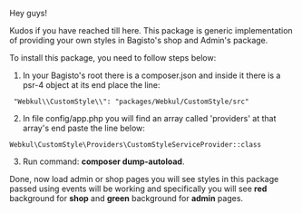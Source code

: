 Hey guys!

Kudos if you have reached till here. This package is generic implementation of providing your own styles in Bagisto's shop and Admin's package.

To install this package, you need to follow steps below:

1. In your Bagisto's root there is a composer.json and inside it there is a psr-4 object at its end place the line:
~~~
 "Webkul\\CustomStyle\\": "packages/Webkul/CustomStyle/src"
~~~

2. In file config/app.php you will find an array called 'providers' at that array's end paste the line below:
~~~
Webkul\CustomStyle\Providers\CustomStyleServiceProvider::class
~~~

3. Run command: **composer dump-autoload**.

Done, now load admin or shop pages you will see styles in this package passed using events will be working and specifically you will see **red** background for **shop** and **green** background for **admin** pages.